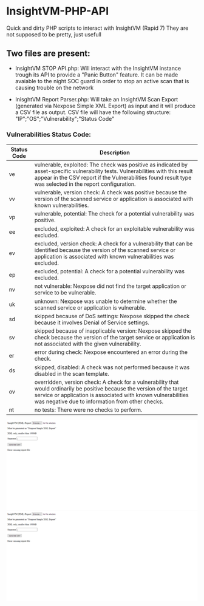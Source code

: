 # InsightVM-PHP-API
Quick and dirty PHP scripts to interact with InsightVM (Rapid 7)
They are not supposed to be pretty, just usefull

## Two files are present:
  - InsightVM STOP API.php: Will interact with the InsightVM instance trough its API to provide a "Panic Button" feature. It can be made avaiable to the night SOC guard in order to stop an active scan that is causing trouble on the network
  
  - InisghtVM Report Parser.php: Will take an InsightVM Scan Export (generated via Nexpose Simple XML Export) as input and it will produce a CSV file as output. CSV file will have the following structure: "IP";"OS";"Vulnerability";"Status Code"
  
### Vulnerabilities Status Code:
| Status Code | Description |
| --- | --- |
| ve | vulnerable, exploited: The check was positive as indicated by asset-specific vulnerability tests. Vulnerabilities with this result appear in the CSV report if the Vulnerabilities found result type was selected in the report configuration.|
| vv | vulnerable, version check: A check was positive because the version of the scanned service or application is associated with known vulnerabilities.|
| vp | vulnerable, potential: The check for a potential vulnerability was positive.|
| ee | excluded, exploited: A check for an exploitable vulnerability was excluded.|
| ev | excluded, version check: A check for a vulnerability that can be identified because the version of the scanned service or application is associated with known vulnerabilities was excluded.|
| ep | excluded, potential: A check for a potential vulnerability was excluded.|
| nv | not vulnerable: Nexpose did not find the target application or service to be vulnerable.|
| uk | unknown: Nexpose was unable to determine whether the scanned service or application is vulnerable.|
| sd | skipped because of DoS settings: Nexpose skipped the check because it involves Denial of Service settings.|
| sv | skipped because of inapplicable version: Nexpose skipped the check because the version of the target service or application is not associated with the given vulnerability.|
| er | error during check: Nexpose encountered an error during the check.|
| ds | skipped, disabled: A check was not performed because it was disabled in the scan template.|
| ov | overridden, version check: A check for a vulnerability that would ordinarily be positive because the version of the target service or application is associated with known vulnerabilities was negative due to information from other checks.|
| nt | no tests: There were no checks to perform.|


  ![Preview](https://github.com/VoidSec/InsightVM-PHP-API/blob/master/parser_screenshot.png)
  ![Preview](https://github.com/VoidSec/InsightVM-PHP-API/blob/master/parser_screenshot.png)
